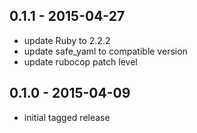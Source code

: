 ## 0.1.1 - 2015-04-27
 * update Ruby to 2.2.2
 * update safe_yaml to compatible version
 * update rubocop patch level

## 0.1.0 - 2015-04-09
 * initial tagged release
